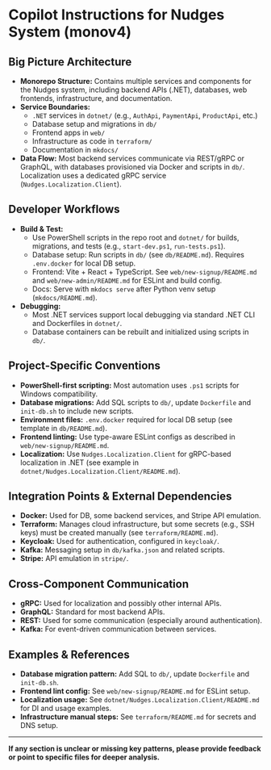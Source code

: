 # Copilot Instructions for Nudges System (monov4)

## Big Picture Architecture

- **Monorepo Structure:** Contains multiple services and components for the Nudges system, including backend APIs (.NET), databases, web frontends, infrastructure, and documentation.
- **Service Boundaries:**
  - `.NET` services in `dotnet/` (e.g., `AuthApi`, `PaymentApi`, `ProductApi`, etc.)
  - Database setup and migrations in `db/`
  - Frontend apps in `web/`
  - Infrastructure as code in `terraform/`
  - Documentation in `mkdocs/`
- **Data Flow:** Most backend services communicate via REST/gRPC or GraphQL, with databases provisioned via Docker and scripts in `db/`. Localization uses a dedicated gRPC service (`Nudges.Localization.Client`).

## Developer Workflows

- **Build & Test:**
  - Use PowerShell scripts in the repo root and `dotnet/` for builds, migrations, and tests (e.g., `start-dev.ps1`, `run-tests.ps1`).
  - Database setup: Run scripts in `db/` (see `db/README.md`). Requires `.env.docker` for local DB setup.
  - Frontend: Vite + React + TypeScript. See `web/new-signup/README.md` and `web/new-admin/README.md` for ESLint and build config.
  - Docs: Serve with `mkdocs serve` after Python venv setup (`mkdocs/README.md`).
- **Debugging:**
  - Most .NET services support local debugging via standard .NET CLI and Dockerfiles in `dotnet/`.
  - Database containers can be rebuilt and initialized using scripts in `db/`.

## Project-Specific Conventions

- **PowerShell-first scripting:** Most automation uses `.ps1` scripts for Windows compatibility.
- **Database migrations:** Add SQL scripts to `db/`, update `Dockerfile` and `init-db.sh` to include new scripts.
- **Environment files:** `.env.docker` required for local DB setup (see template in `db/README.md`).
- **Frontend linting:** Use type-aware ESLint configs as described in `web/new-signup/README.md`.
- **Localization:** Use `Nudges.Localization.Client` for gRPC-based localization in .NET (see example in `dotnet/Nudges.Localization.Client/README.md`).

## Integration Points & External Dependencies

- **Docker:** Used for DB, some backend services, and Stripe API emulation.
- **Terraform:** Manages cloud infrastructure, but some secrets (e.g., SSH keys) must be created manually (see `terraform/README.md`).
- **Keycloak:** Used for authentication, configured in `keycloak/`.
- **Kafka:** Messaging setup in `db/kafka.json` and related scripts.
- **Stripe:** API emulation in `stripe/`.

## Cross-Component Communication

- **gRPC:** Used for localization and possibly other internal APIs.
- **GraphQL:** Standard for most backend APIs.
- **REST:** Used for some communication (especially around authentication).
- **Kafka:** For event-driven communication between services.

## Examples & References

- **Database migration pattern:** Add SQL to `db/`, update `Dockerfile` and `init-db.sh`.
- **Frontend lint config:** See `web/new-signup/README.md` for ESLint setup.
- **Localization usage:** See `dotnet/Nudges.Localization.Client/README.md` for DI and usage examples.
- **Infrastructure manual steps:** See `terraform/README.md` for secrets and DNS setup.

---

**If any section is unclear or missing key patterns, please provide feedback or point to specific files for deeper analysis.**
